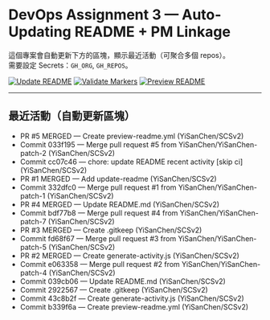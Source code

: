 # DevOps Assignment 3 — Auto-Updating README + PM Linkage

這個專案會自動更新下方的區塊，顯示最近活動（可聚合多個 repos）。  
需要設定 Secrets：`GH_ORG`, `GH_REPOS`。

[![Update README](https://github.com/<YOUR_USER>/<YOUR_REPO>/actions/workflows/update-readme.yml/badge.svg)](../../actions/workflows/update-readme.yml)
[![Validate Markers](https://github.com/<YOUR_USER>/<YOUR_REPO>/actions/workflows/validate-markers.yml/badge.svg)](../../actions/workflows/validate-markers.yml)
[![Preview README](https://github.com/<YOUR_USER>/<YOUR_REPO>/actions/workflows/preview-readme.yml/badge.svg)](../../actions/workflows/preview-readme.yml)

---

## 最近活動（自動更新區塊）
<!-- RECENT_ACTIVITY:START -->
- PR #5 MERGED — Create preview-readme.yml (YiSanChen/SCSv2)
- Commit 033f195 — Merge pull request #5 from YiSanChen/YiSanChen-patch-2 (YiSanChen/SCSv2)
- Commit cc07c46 — chore: update README recent activity [skip ci] (YiSanChen/SCSv2)
- PR #1 MERGED — Add update-readme (YiSanChen/SCSv2)
- Commit 332dfc0 — Merge pull request #1 from YiSanChen/YiSanChen-patch-1 (YiSanChen/SCSv2)
- PR #4 MERGED — Update README.md (YiSanChen/SCSv2)
- Commit bdf77b8 — Merge pull request #4 from YiSanChen/YiSanChen-patch-7 (YiSanChen/SCSv2)
- PR #3 MERGED — Create .gitkeep (YiSanChen/SCSv2)
- Commit fd68f67 — Merge pull request #3 from YiSanChen/YiSanChen-patch-5 (YiSanChen/SCSv2)
- PR #2 MERGED — Create generate-activity.js (YiSanChen/SCSv2)
- Commit e063358 — Merge pull request #2 from YiSanChen/YiSanChen-patch-4 (YiSanChen/SCSv2)
- Commit 039cb06 — Update README.md (YiSanChen/SCSv2)
- Commit 2922567 — Create .gitkeep (YiSanChen/SCSv2)
- Commit 43c8b2f — Create generate-activity.js (YiSanChen/SCSv2)
- Commit b339f6a — Create preview-readme.yml (YiSanChen/SCSv2)
<!-- RECENT_ACTIVITY:END -->
